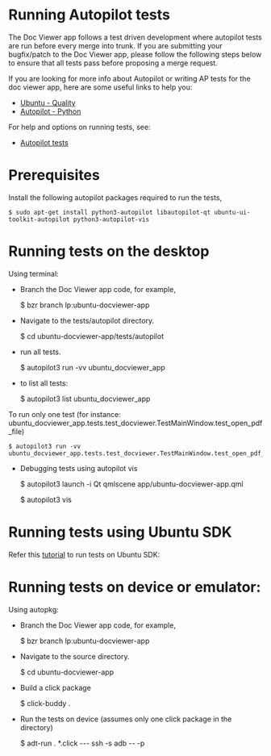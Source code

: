 Running Autopilot tests
=======================

The Doc Viewer app follows a test driven development where autopilot tests are run before every merge into trunk. If you are submitting your bugfix/patch to the Doc Viewer app, please follow the following steps below to ensure that all tests pass before proposing a merge request.

If you are looking for more info about Autopilot or writing AP tests for the doc viewer app, here are some useful links to help you:

- [Ubuntu - Quality](http://developer.ubuntu.com/start/quality)
- [Autopilot - Python](https://developer.ubuntu.com/api/autopilot/python/1.5.0/)

For help and options on running tests, see:

- [Autopilot tests](https://developer.ubuntu.com/en/start/platform/guides/running-autopilot-tests/)

Prerequisites
=============

Install the following autopilot packages required to run the tests,

    $ sudo apt-get install python3-autopilot libautopilot-qt ubuntu-ui-toolkit-autopilot python3-autopilot-vis

Running tests on the desktop
============================

Using terminal:

*  Branch the Doc Viewer app code, for example,

    $ bzr branch lp:ubuntu-docviewer-app
    
*  Navigate to the tests/autopilot directory.

    $ cd ubuntu-docviewer-app/tests/autopilot

*  run all tests.

    $ autopilot3 run -vv ubuntu_docviewer_app

* to list all tests:

    $ autopilot3 list ubuntu_docviewer_app

 To run only one test (for instance: ubuntu_docviewer_app.tests.test_docviewer.TestMainWindow.test_open_pdf_file)


    $ autopilot3 run -vv ubuntu_docviewer_app.tests.test_docviewer.TestMainWindow.test_open_pdf_file

* Debugging tests using autopilot vis

    $ autopilot3 launch -i Qt qmlscene app/ubuntu-docviewer-app.qml

    $ autopilot3 vis

Running tests using Ubuntu SDK
==============================

Refer this [tutorial](https://developer.ubuntu.com/en/start/platform/guides/running-autopilot-tests/) to run tests on Ubuntu SDK: 

Running tests on device or emulator:
====================================

Using autopkg:

*  Branch the Doc Viewer app code, for example,

    $ bzr branch lp:ubuntu-docviewer-app

*  Navigate to the source directory.

    $ cd ubuntu-docviewer-app

*  Build a click package
    
    $ click-buddy .

*  Run the tests on device (assumes only one click package in the directory)

    $ adt-run . *.click --- ssh -s adb -- -p <PASSWORD>
